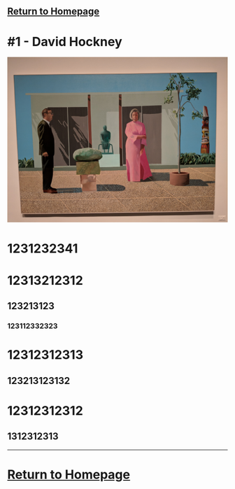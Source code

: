 [Return to Homepage](https://timmypoyu.github.io)
---
# #1 - David Hockney 

![image of painting](https://github.com/Timmypoyu/Timmypoyu.github.io/blob/master/ArtMemos1/IMG_20180223_144609.jpg?raw=true)

# 1231232341
# 12313212312
## 123213123
### 123112332323
# 12312312313
## 123213123132
# 12312312312
## 1312312313
***
# [Return to Homepage](https://timmypoyu.github.io)

